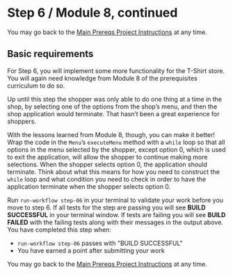 
# Step 6 / Module 8, continued

You may go back to the  [Main Prereqs Project Instructions](https://github.com/Caldwell-WGU/ATA-Prerequisite-Course/blob/main/Project:%20T-Shirt%20Store/Instructions/Main%20Prerequisite%20Project%20Instruction.md)  at any time.

## Basic requirements

For Step 6, you will implement some more functionality for the T-Shirt store. You will again need knowledge from Module 8 of the prerequisites curriculum to do so.

Up until this step the shopper was only able to do one thing at a time in the shop, by selecting one of the options from the shop’s menu, and then the shop application would terminate. That hasn’t been a great experience for shoppers.

With the lessons learned from Module 8, though, you can make it better! Wrap the code in the  `Menu`’s  `executeMenu`  method with a  `while`  loop so that all options in the menu selected by the shopper, except option 0, which is used to exit the application, will allow the shopper to continue making more selections. When the shopper selects option 0, the application should terminate. Think about what this means for how you need to construct the  `while`  loop and what condition you need to check in order to have the application terminate when the shopper selects option 0.

Run  `run-workflow step-06`  in your terminal to validate your work before you move to step 6. If all tests for the step are passing you will see  **BUILD SUCCESSFUL**  in your terminal window. If tests are failing you will see  **BUILD FAILED**  with the failing tests along with their messages in the output above. You have completed this step when:

-   `run-workflow step-06`  passes with "BUILD SUCCESSFUL"
-   You have earned a point after submitting your work

You may go back to the  [Main Prereqs Project Instructions](https://github.com/Caldwell-WGU/ATA-Prerequisite-Course/blob/main/Project:%20T-Shirt%20Store/Instructions/Main%20Prerequisite%20Project%20Instruction.md)  at any time.
